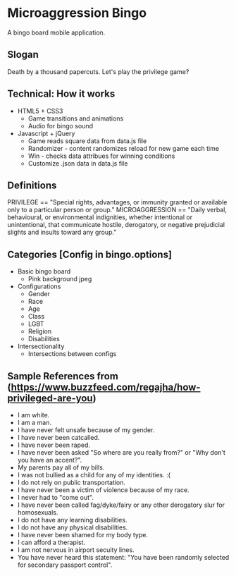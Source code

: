 # Microaggression Bingo
A bingo board mobile application. 

## Slogan
Death by a thousand papercuts. Let's play the privilege game?

## Technical: How it works 
* HTML5 + CSS3 
  * Game transitions and animations
  * Audio for bingo sound
* Javascript + jQuery
  * Game reads square data from data.js file 
  * Randomizer - content randomizes reload for new game each time 
  * Win - checks data attribues for winning conditions 
  * Customize .json data in data.js file

## Definitions
PRIVILEGE == "Special rights, advantages, or immunity granted or available only to a particular person or group."
MICROAGGRESSION == "Daily verbal, behavioural, or environmental indignities, whether intentional or unintentional, that communicate hostile, derogatory, or negative prejudicial slights and insults toward any group."


## Categories [Config in bingo.options]
* Basic bingo board
  * Pink background jpeg
* Configurations 
  * Gender
  * Race
  * Age
  * Class
  * LGBT
  * Religion
  * Disabilities
* Intersectionality
  * Intersections between configs 

## Sample References from (https://www.buzzfeed.com/regajha/how-privileged-are-you)

* I am white.
* I am a man.
* I have never felt unsafe because of my gender.
* I have never been catcalled.
* I have never been raped.
* I have never been asked "So where are you really from?" or "Why don't you have an accent?".
* My parents pay all of my bills.
* I was not bullied as a child for any of my identities. :(
* I do not rely on public transportation.
* I have never been a victim of violence because of my race.
* I never had to "come out".
* I have never been called fag/dyke/fairy or any other derogatory slur for homosexuals.
* I do not have any learning disabilities.
* I do not have any physical disabilities.
* I have never been shamed for my body type.
* I can afford a therapist.
* I am not nervous in airport secuity lines.
* You have never heard this statement: "You have been randomly selected for secondary passport control".
